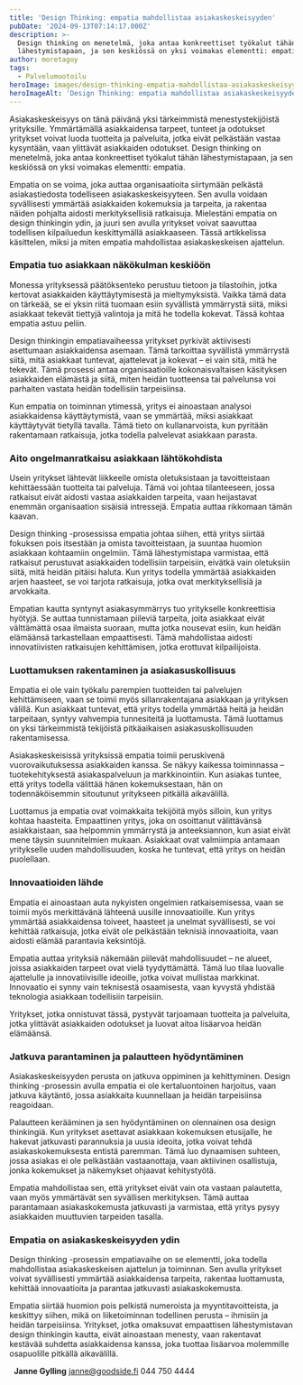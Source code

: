 ```yaml
---
title: 'Design Thinking: empatia mahdollistaa asiakaskeskeisyyden'
pubDate: '2024-09-13T07:14:17.000Z'
description: >-
  Design thinking on menetelmä, joka antaa konkreettiset työkalut tähän
  lähestymistapaan, ja sen keskiössä on yksi voimakas elementti: empatia.
author: moretagoy
tags:
  - Palvelumuotoilu
heroImage: images/design-thinking-empatia-mahdollistaa-asiakaskeskeisyyden/featured.png
heroImageAlt: 'Design Thinking: empatia mahdollistaa asiakaskeskeisyyden'
---
```


Asiakaskeskeisyys on tänä päivänä yksi tärkeimmistä menestystekijöistä yrityksille. Ymmärtämällä asiakkaidensa tarpeet, tunteet ja odotukset yritykset voivat luoda tuotteita ja palveluita, jotka eivät pelkästään vastaa kysyntään, vaan ylittävät asiakkaiden odotukset. Design thinking on menetelmä, joka antaa konkreettiset työkalut tähän lähestymistapaan, ja sen keskiössä on yksi voimakas elementti: empatia.

Empatia on se voima, joka auttaa organisaatioita siirtymään pelkästä asiakastiedosta todelliseen asiakaskeskeisyyteen. Sen avulla voidaan syvällisesti ymmärtää asiakkaiden kokemuksia ja tarpeita, ja rakentaa näiden pohjalta aidosti merkityksellisiä ratkaisuja. Mielestäni empatia on design thinkingin ydin, ja juuri sen avulla yritykset voivat saavuttaa todellisen kilpailuedun keskittymällä asiakkaaseen. Tässä artikkelissa käsittelen, miksi ja miten empatia mahdollistaa asiakaskeskeisen ajattelun.

### **Empatia tuo asiakkaan näkökulman keskiöön**

Monessa yrityksessä päätöksenteko perustuu tietoon ja tilastoihin, jotka kertovat asiakkaiden käyttäytymisestä ja mieltymyksistä. Vaikka tämä data on tärkeää, se ei yksin riitä tuomaan esiin syvällistä ymmärrystä siitä, miksi asiakkaat tekevät tiettyjä valintoja ja mitä he todella kokevat. Tässä kohtaa empatia astuu peliin.

Design thinkingin empatiavaiheessa yritykset pyrkivät aktiivisesti asettumaan asiakkaidensa asemaan. Tämä tarkoittaa syvällistä ymmärrystä siitä, mitä asiakkaat tuntevat, ajattelevat ja kokevat – ei vain sitä, mitä he tekevät. Tämä prosessi antaa organisaatioille kokonaisvaltaisen käsityksen asiakkaiden elämästä ja siitä, miten heidän tuotteensa tai palvelunsa voi parhaiten vastata heidän todellisiin tarpeisiinsa.

Kun empatia on toiminnan ytimessä, yritys ei ainoastaan analysoi asiakkaidensa käyttäytymistä, vaan se ymmärtää, miksi asiakkaat käyttäytyvät tietyllä tavalla. Tämä tieto on kullanarvoista, kun pyritään rakentamaan ratkaisuja, jotka todella palvelevat asiakkaan parasta.

### **Aito ongelmanratkaisu asiakkaan lähtökohdista**

Usein yritykset lähtevät liikkeelle omista oletuksistaan ja tavoitteistaan kehittäessään tuotteita tai palveluja. Tämä voi johtaa tilanteeseen, jossa ratkaisut eivät aidosti vastaa asiakkaiden tarpeita, vaan heijastavat enemmän organisaation sisäisiä intressejä. Empatia auttaa rikkomaan tämän kaavan.

Design thinking -prosessissa empatia johtaa siihen, että yritys siirtää fokuksen pois itsestään ja omista tavoitteistaan, ja suuntaa huomion asiakkaan kohtaamiin ongelmiin. Tämä lähestymistapa varmistaa, että ratkaisut perustuvat asiakkaiden todellisiin tarpeisiin, eivätkä vain oletuksiin siitä, mitä heidän pitäisi haluta. Kun yritys todella ymmärtää asiakkaiden arjen haasteet, se voi tarjota ratkaisuja, jotka ovat merkityksellisiä ja arvokkaita.

Empatian kautta syntynyt asiakasymmärrys tuo yritykselle konkreettisia hyötyjä. Se auttaa tunnistamaan piileviä tarpeita, joita asiakkaat eivät välttämättä osaa ilmaista suoraan, mutta jotka nousevat esiin, kun heidän elämäänsä tarkastellaan empaattisesti. Tämä mahdollistaa aidosti innovatiivisten ratkaisujen kehittämisen, jotka erottuvat kilpailijoista.

### **Luottamuksen rakentaminen ja asiakasuskollisuus**

Empatia ei ole vain työkalu parempien tuotteiden tai palvelujen kehittämiseen, vaan se toimii myös sillanrakentajana asiakkaan ja yrityksen välillä. Kun asiakkaat tuntevat, että yritys todella ymmärtää heitä ja heidän tarpeitaan, syntyy vahvempia tunnesiteitä ja luottamusta. Tämä luottamus on yksi tärkeimmistä tekijöistä pitkäaikaisen asiakasuskollisuuden rakentamisessa.

Asiakaskeskeisissä yrityksissä empatia toimii peruskivenä vuorovaikutuksessa asiakkaiden kanssa. Se näkyy kaikessa toiminnassa – tuotekehityksestä asiakaspalveluun ja markkinointiin. Kun asiakas tuntee, että yritys todella välittää hänen kokemuksestaan, hän on todennäköisemmin sitoutunut yritykseen pitkällä aikavälillä.

Luottamus ja empatia ovat voimakkaita tekijöitä myös silloin, kun yritys kohtaa haasteita. Empaattinen yritys, joka on osoittanut välittävänsä asiakkaistaan, saa helpommin ymmärrystä ja anteeksiannon, kun asiat eivät mene täysin suunnitelmien mukaan. Asiakkaat ovat valmiimpia antamaan yritykselle uuden mahdollisuuden, koska he tuntevat, että yritys on heidän puolellaan.

### **Innovaatioiden lähde**

Empatia ei ainoastaan auta nykyisten ongelmien ratkaisemisessa, vaan se toimii myös merkittävänä lähteenä uusille innovaatioille. Kun yritys ymmärtää asiakkaidensa toiveet, haasteet ja unelmat syvällisesti, se voi kehittää ratkaisuja, jotka eivät ole pelkästään teknisiä innovaatioita, vaan aidosti elämää parantavia keksintöjä.

Empatia auttaa yrityksiä näkemään piilevät mahdollisuudet – ne alueet, joissa asiakkaiden tarpeet ovat vielä tyydyttämättä. Tämä luo tilaa luovalle ajattelulle ja innovatiivisille ideoille, jotka voivat mullistaa markkinat. Innovaatio ei synny vain teknisestä osaamisesta, vaan kyvystä yhdistää teknologia asiakkaan todellisiin tarpeisiin.

Yritykset, jotka onnistuvat tässä, pystyvät tarjoamaan tuotteita ja palveluita, jotka ylittävät asiakkaiden odotukset ja luovat aitoa lisäarvoa heidän elämäänsä.

### **Jatkuva parantaminen ja palautteen hyödyntäminen**

Asiakaskeskeisyyden perusta on jatkuva oppiminen ja kehittyminen. Design thinking -prosessin avulla empatia ei ole kertaluontoinen harjoitus, vaan jatkuva käytäntö, jossa asiakkaita kuunnellaan ja heidän tarpeisiinsa reagoidaan.

Palautteen kerääminen ja sen hyödyntäminen on olennainen osa design thinkingiä. Kun yritykset asettavat asiakkaan kokemuksen etusijalle, he hakevat jatkuvasti parannuksia ja uusia ideoita, jotka voivat tehdä asiakaskokemuksesta entistä paremman. Tämä luo dynaamisen suhteen, jossa asiakas ei ole pelkästään vastaanottaja, vaan aktiivinen osallistuja, jonka kokemukset ja näkemykset ohjaavat kehitystyötä.

Empatia mahdollistaa sen, että yritykset eivät vain ota vastaan palautetta, vaan myös ymmärtävät sen syvällisen merkityksen. Tämä auttaa parantamaan asiakaskokemusta jatkuvasti ja varmistaa, että yritys pysyy asiakkaiden muuttuvien tarpeiden tasalla.

### **Empatia on asiakaskeskeisyyden ydin**

Design thinking -prosessin empatiavaihe on se elementti, joka todella mahdollistaa asiakaskeskeisen ajattelun ja toiminnan. Sen avulla yritykset voivat syvällisesti ymmärtää asiakkaidensa tarpeita, rakentaa luottamusta, kehittää innovaatioita ja parantaa jatkuvasti asiakaskokemusta.

Empatia siirtää huomion pois pelkistä numeroista ja myyntitavoitteista, ja keskittyy siihen, mikä on liiketoiminnan todellinen perusta – ihmisiin ja heidän tarpeisiinsa. Yritykset, jotka omaksuvat empaattisen lähestymistavan design thinkingin kautta, eivät ainoastaan menesty, vaan rakentavat kestävää suhdetta asiakkaidensa kanssa, joka tuottaa lisäarvoa molemmille osapuolille pitkällä aikavälillä.

  **Janne Gylling** janne@goodside.fi 044 750 4444